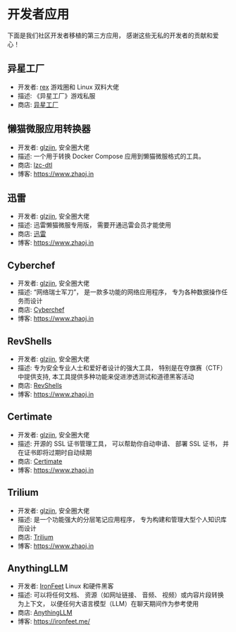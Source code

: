 # 开发者应用
下面是我们社区开发者移植的第三方应用， 感谢这些无私的开发者的贡献和爱心！

## 异星工厂
- 开发者: [rex](https://x.com/RetroCN_Shop) 游戏圈和 Linux 双料大佬
- 描述: 《异星工厂》游戏私服
- 商店: [异星工厂](https://lazycat.cloud/appstore/%2Fshop%2Fdetail%2Fcloud.lazycat.games.factorio)

## 懒猫微服应用转换器
- 开发者: [glzjin](https://x.com/glzjin), 安全圈大佬
- 描述: 一个用于转换 Docker Compose 应用到懒猫微服格式的工具。
- 商店: [lzc-dtl](https://github.com/glzjin/lzc-dtl)
- 博客: https://www.zhaoj.in

## 迅雷
- 开发者: [glzjin](https://x.com/glzjin), 安全圈大佬
- 描述: 迅雷懒猫微服专用版， 需要开通迅雷会员才能使用
- 商店: [迅雷](https://lazycat.cloud/appstore/%2Fshop%2Fdetail%2Fin.zhaoj.xunlei)
- 博客: https://www.zhaoj.in

## Cyberchef
- 开发者: [glzjin](https://x.com/glzjin), 安全圈大佬
- 描述: “网络瑞士军刀”， 是一款多功能的网络应用程序， 专为各种数据操作任务而设计
- 商店: [Cyberchef](https://lazycat.cloud/appstore/%2Fshop%2Fdetail%2Fin.zhaoj.cyberchef)
- 博客: https://www.zhaoj.in

## RevShells
- 开发者: [glzjin](https://x.com/glzjin), 安全圈大佬
- 描述: 专为安全专业人士和爱好者设计的强大工具， 特别是在夺旗赛（CTF）中提供支持, 本工具提供多种功能来促进渗透测试和道德黑客活动
- 商店: [RevShells](https://lazycat.cloud/appstore/%2Fshop%2Fdetail%2Fin.zhaoj.revshells)
- 博客: https://www.zhaoj.in

## Certimate
- 开发者: [glzjin](https://x.com/glzjin), 安全圈大佬
- 描述: 开源的 SSL 证书管理工具， 可以帮助你自动申请、 部署 SSL 证书， 并在证书即将过期时自动续期
- 商店: [Certimate](https://lazycat.cloud/appstore/%2Fshop%2Fdetail%2Fin.zhaoj.certimate)
- 博客: https://www.zhaoj.in

## Trilium
- 开发者: [glzjin](https://x.com/glzjin), 安全圈大佬
- 描述: 是一个功能强大的分层笔记应用程序， 专为构建和管理大型个人知识库而设计
- 商店: [Trilium](https://lazycat.cloud/appstore/%2Fshop%2Fdetail%2Fin.zhaoj.trilium)
- 博客: https://www.zhaoj.in

## AnythingLLM
- 开发者: [IronFeet](https://x.com/ironfeet) Linux 和硬件黑客
- 描述: 可以将任何文档、 资源（如网址链接、 音频、 视频）或内容片段转换为上下文， 以便任何大语言模型（LLM）在聊天期间作为参考使用
- 商店: [AnythingLLM](https://lazycat.cloud/appstore/%2Fshop%2Fdetail%2Fme.ironfeet.app.anythingllm)
- 博客: https://ironfeet.me/
